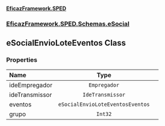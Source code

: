 #### [EficazFramework.SPED](EficazFrameworkSPED.md 'EficazFramework SPED')
### [EficazFramework.SPED.Schemas.eSocial](EficazFramework.SPED.Schemas.eSocial.md 'EficazFramework.SPED.Schemas.eSocial')

## eSocialEnvioLoteEventos Class
### Properties

| Name | Type | |
| :--- | :---: | :--- |
| ideEmpregador | `Empregador` |  |
| ideTransmissor | `IdeTransmissor` |  |
| eventos | `eSocialEnvioLoteEventosEventos` |  |
| grupo | `Int32` |  |
